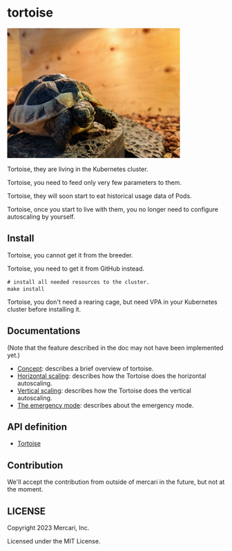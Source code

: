 # tortoise

<img alt="Tortoise" src="docs/images/tortoise_big.jpg" width="400px"/> 

Tortoise, they are living in the Kubernetes cluster. 

Tortoise, you need to feed only very few parameters to them.

Tortoise, they will soon start to eat historical usage data of Pods.

Tortoise, once you start to live with them, you no longer need to configure autoscaling by yourself.

## Install

Tortoise, you cannot get it from the breeder.

Tortoise, you need to get it from GitHub instead.

```shell
# install all needed resources to the cluster.
make install
```

Tortoise, you don't need a rearing cage, but need VPA in your Kubernetes cluster before installing it.

## Documentations 

(Note that the feature described in the doc may not have been implemented yet.)

- [Concept](./docs/concept.md): describes a brief overview of tortoise.
- [Horizontal scaling](./docs/horizontal.md): describes how the Tortoise does the horizontal autoscaling.
- [Vertical scaling](./docs/vertical.md): describes how the Tortoise does the vertical autoscaling.
- [The emergency mode](./docs/emergency.md): describes about the emergency mode.

## API definition

- [Tortoise](./api/v1alpha1/tortoise_types.go)

## Contribution

We'll accept the contribution from outside of mercari in the future, but not at the moment.

## LICENSE

Copyright 2023 Mercari, Inc.

Licensed under the MIT License.
